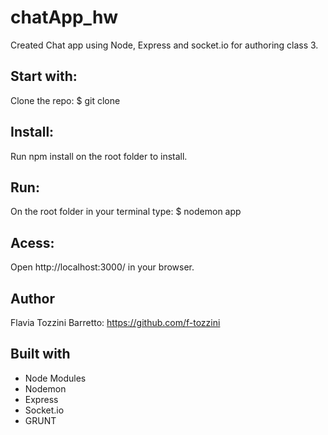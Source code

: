 # chatApp_hw

Created Chat app using Node, Express and socket.io for authoring class 3.


## Start with:
Clone the repo:
$ git clone <repo url> 

## Install:
Run npm install on the root folder to install.


## Run:
On the root folder in your terminal type: 
$ nodemon app

## Acess:
Open http://localhost:3000/ in your browser.


## Author
Flavia Tozzini Barretto: https://github.com/f-tozzini

## Built with
- Node Modules
- Nodemon
- Express
- Socket.io
- GRUNT
